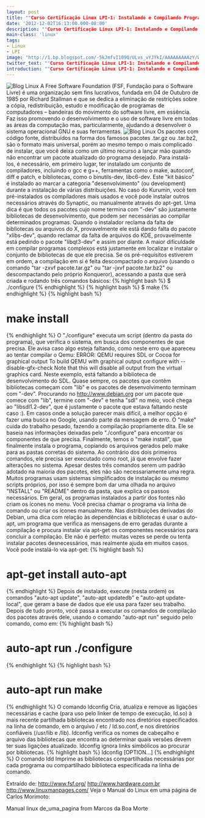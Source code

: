```yaml
---
layout: post
title: ""Curso Certificação Linux LPI-1: Instalando e Compilando Programas""
date: '2012-12-02T16:13:00.000-08:00'
description: ""Curso Certificação Linux LPI-1: Instalando e Compilando Programas a partir""
main-class: 'linux'
tags:
- Linux
- LPI
image: "http://1.bp.blogspot.com/-5kJmfvI109Q/ULvs_vYJYkI/AAAAAAAAAzY/WIOt_LOiWxQ/s72-c/compilador.png"
twitter_text: ""Curso Certificação Linux LPI-1: Instalando e Compilando Programas a partir""
introduction: ""Curso Certificação Linux LPI-1: Instalando e Compilando Programas a partir""
---
```

 
![Blog Linux](http://1.bp.blogspot.com/-5kJmfvI109Q/ULvs_vYJYkI/AAAAAAAAAzY/WIOt_LOiWxQ/s400/compilador.png "Blog Linux")
 A Free Software Foundation (FSF, Fundação para o Software Livre) é uma organização sem fins lucrativos, fundada em 04 de Outubro de 1985 por Richard Stallman e que se dedica a eliminação de restrições sobre a cópia, redistribuição, estudo e modificação de programas de computadores – bandeiras do movimento do software livre, em essência. Faz isso promovendo o desenvolvimento e o uso de software livre em todas as áreas da computação mas, particularmente, ajudando a desenvolver o sistema operacional GNU e suas ferramentas.
![Blog Linux](http://4.bp.blogspot.com/-m2JvbRtT-uU/ULvuZG7OoxI/AAAAAAAAAzk/CFHA8Uhi08E/s320/Stallman-GNU.png "Blog Linux")
  Os pacotes com código fonte, distribuídos na forma dos famosos pacotes .tar.gz ou .tar.bz2, são o formato mais universal, porém ao mesmo tempo o mais complicado de instalar, que você deixa como um último recurso a lançar mão quando não encontrar um pacote atualizado do programa desejado.
Para instalá-los, é necessário, em primeiro lugar, ter instalado um conjunto de compiladores, incluindo o gcc e g++, ferramentas como o make, autoconf, diff e patch, e bibliotecas, como o binutils-dev, libc6-dev. Este "kit básico" é instalado ao marcar a categoria "desenvolvimento" (ou development) durante a instalação de várias distribuições. No caso do Kurumin, você tem pré-instalados os compiladores mais usados e você pode instalar outros necessários através do Synaptic, ou manualmente através do apt-get.
Uma dica é que todos os pacotes cujo nome termina com "-dev" são justamente bibliotecas de desenvolvimento, que podem ser necessárias ao compilar determinados programas. Quando o instalador reclama da falta de bibliotecas ou arquivos do X, provavelmente ele está dando falta do pacote "xlibs-dev", quando reclamar da falta de arquivos do KDE, provavelmente está pedindo o pacote "libqt3-dev" e assim por diante. A maior dificuldade em compilar programas complexos está justamente em localizar e instalar o conjunto de bibliotecas de que ele precisa.
Se os pré-requisitos estiverem em ordem, a compilação em si é feita descompactado o arquivo (usando o comando "tar -zxvf pacote.tar.gz" ou "tar -jxvf pacote.tar.bz2" ou descompactando pelo próprio Konqueror), acessando a pasta que será criada e rodando três comandos básicos:
{% highlight bash %}
$ ./configure
{% endhighlight %}
{% highlight bash %}
$ make
{% endhighlight %}
{% highlight bash %}
# make install
{% endhighlight %}
O "./configure" executa um script (dentro da pasta do programa), que verifica o sistema, em busca dos componentes de que precisa. Ele avisa caso algo esteja faltando, como neste erro que apareceu ao tentar compilar o Qemu:
ERROR: QEMU requires SDL or Cocoa for graphical output
To build QEMU with graphical output configure with --disable-gfx-check
Note that this will disable all output from the virtual graphics card.
Neste exemplo, está faltando a biblioteca de desenvolvimento do SDL. Quase sempre, os pacotes que contêm bibliotecas começam com "lib" e os pacotes de desenvolvimento terminam com "-dev". Procurando no http://www.debian.org por um pacote que comece com "lib", termine com "-dev" e tenha "sdl" no meio, você chega ao "libsdl1.2-dev", que é justamente o pacote que estava faltando neste caso :). Em casos onde a solução parecer mais difícil, a melhor opção é fazer uma busca no Google, usando parte da mensagem de erro.
O "make" cuida do trabalho pesado, fazendo a compilação propriamente dita. Ele se baseia nas informações deixadas pelo "./configure" para encontrar os componentes de que precisa.
Finalmente, temos o "make install", que finalmente instala o programa, copiando os arquivos gerados pelo make para as pastas corretas do sistema. Ao contrário dos dois primeiros comandos, ele precisa ser executado como root, já que envolve fazer alterações no sistema.
Apesar destes três comandos serem um padrão adotado na maioria dos pacotes, eles não são necessariamente uma regra. Muitos programas usam sistemas simplificados de instalação ou mesmo scripts próprios, por isso é sempre bom dar uma olhada no arquivo "INSTALL" ou "README" dentro da pasta, que explica os passos necessários. Em geral, os programas instalados a partir dos fontes não criam os ícones no menu. Você precisa chamar o programa via linha de comando ou criar os ícones manualmente.
Nas distribuições derivadas do Debian, uma dica com relação às dependências e bibliotecas é usar o auto-apt, um programa que verifica as mensagens de erro geradas durante a compilação e procura instalar via apt-get os componentes necessários para concluir a compilação. Ele não é perfeito: muitas vezes se perde ou tenta instalar pacotes desnecessários, mas realmente ajuda em muitos casos. Você pode instalá-lo via apt-get:
{% highlight bash %}
# apt-get install auto-apt
{% endhighlight %}
Depois de instalado, execute (nesta ordem) os comandos "auto-apt update", "auto-apt updatedb" e "auto-apt update-local", que geram a base de dados que ele usa para fazer seu trabalho. Depois de tudo pronto, você passa a executar os comandos de compilação dos pacotes através dele, usando o comando "auto-apt run" seguido pelo comando, como em:
{% highlight bash %}
# auto-apt run ./configure
{% endhighlight %}
{% highlight bash %}
# auto-apt run make
{% endhighlight %}
O comando ldconfig
 Cria, atualiza e remove as ligações necessárias e cache (para uso pelo linker de tempo de execução, ld.so) à mais recente partilhada bibliotecas encontrado nos diretórios especificados na linha de comando, em o arquivo / etc / ld.so.conf, e nos diretórios confiáveis ​​(/usr/lib e /lib). ldconfig verifica os nomes de cabeçalho e arquivo das bibliotecas que encontra ao determinar quais versões devem ter suas ligações atualizado. ldconfig ignora links simbólicos ao procurar por bibliotecas.
{% highlight bash %}
ldconfig [OPTION...]
{% endhighlight %}
O comando ldd
 Imprime as bibliotecas compartilhadas necessárias por cada programa ou compartilhado biblioteca especificada na linha de comando.
 
Extraído de:
http://www.fsf.org/
http://www.hardware.com.br
http://www.linuxmanpages.com/
Veja o Manual do Linux em uma página de Carlos Morimoto: 
  
 Manual linux de_uma_pagina  from Marcos da Boa Morte 

